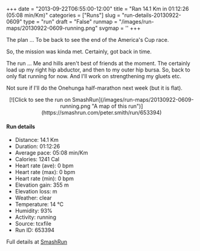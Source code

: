 +++
date = "2013-09-22T06:55:00-12:00"
title = "Ran 14.1 Km in 01:12:26 (05:08 min/Km)"
categories = ["Runs"]
slug = "run-details-20130922-0609"
type = "run"
draft = "False"
runmap = "/images/run-maps/20130922-0609-running.png"
svgmap = '<polyline points="98 4, 99 2, 94 3, 91 4, 89 7, 87 16, 83 25, 82 26, 76 44, 73 56, 62 88, 58 100, 58 100, 43 90, 39 83, 22 74, 19 68, 18 67, 0 55, 10 44, 22 34, 22 32, 22 31, 22 24, 23 22, 23 19, 27 19, 42 9, 48 10, 49 14, 52 16, 54 16, 69 11, 83 0, 85 3">'
+++

The plan ... To be back to see the end of the America's Cup race. 

So, the mission was kinda met. Certainly, got back in time.  

The run ... Me and hills aren't best of friends at the moment. The certainly load up my right hip abductor, and then to my outer hip bursa. So, back to only flat running for now. And I'll work on strengthening my gluets etc.  


Not sure if I'll do the Onehunga half-marathon next week (but it is flat). 



<!--more-->

<center>
[![Click to see the run on SmashRun](/images/run-maps/20130922-0609-running.png "A map of this run")](https://smashrun.com/peter.smith/run/653394)
</center>

#### Run details

* Distance: 14.1 Km
* Duration: 01:12:26
* Average pace: 05:08 min/Km
* Calories: 1241 Cal
* Heart rate (ave): 0 bpm
* Heart rate (max): 0 bpm
* Heart rate (min): 0 bpm
* Elevation gain: 355 m
* Elevation loss:  m
* Weather: clear
* Temperature: 14 &deg;C
* Humidity: 93%
* Activity: running
* Source: tcxfile
* Run ID: 653394

Full details at [SmashRun](https://smashrun.com/peter.smith/run/653394)